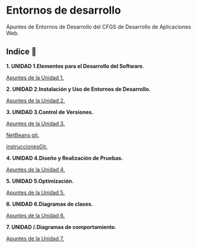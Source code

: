 # Entornos de desarrollo

Apuntes de Entornos de Desarrollo del CFGS de Desarrollo de Aplicaciones Web.

## Indice 🚀

**1. UNIDAD 1.Elementos para el Desarrollo del Software.**

[Apuntes de la Unidad 1.](Tema1/ElementosDesarrolloSoftware.md)
  
**2. UNIDAD 2.Instalación y Uso de Entornos de Desarrollo.**

[Apuntes de la Unidad 2.](Tema2/UT2_InstalacionUsoIDE.md)

**3. UNIDAD 3.Control de Versiones.**

[Apuntes de la Unidad 3.](Tema3/UD3_ControlVersiones.md)

[NetBeans git.](Tema3/NetBeansGit.md)

[instruccionesGit.](Tema3/instruccionesGit.md)

**4. UNIDAD 4.Diseño y Realización de Pruebas.**

[Apuntes de la Unidad 4.](Tema4/UD4_Pruebas.md)

**5. UNIDAD 5.Optimización.**

[Apuntes de la Unidad 5.](Tema5/UD5_Optimizacion.md)

**6. UNIDAD 6.Diagramas de clases.**

[Apuntes de la Unidad 6.](Tema6/UD6_ElaboracionDiagramasClases.md)

**7. UNIDAD /.Diagramas de comportamiento.**

[Apuntes de la Unidad 7.](Tema7/UD7_DiagramasComportamiento.md)
